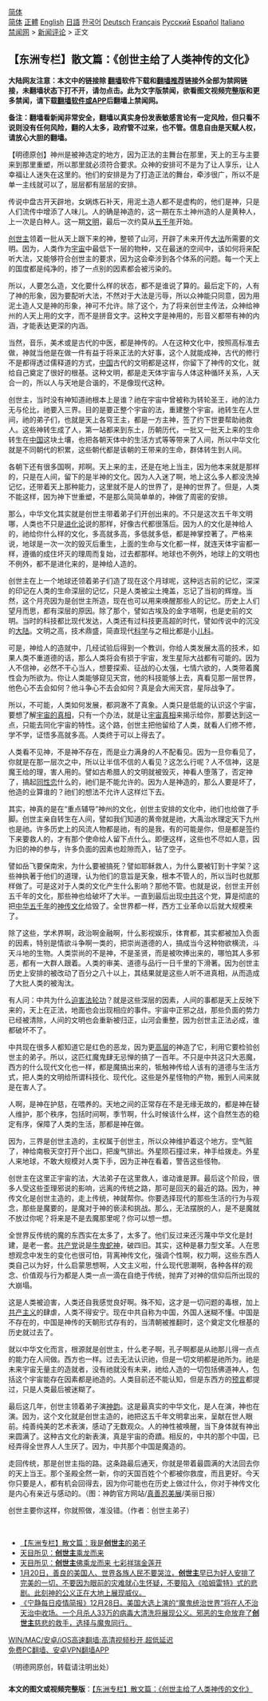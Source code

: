  <!-- 面包屑导航 --> <div class="breadcrumb"><!-- GTranslate: https://gtranslate.io/ -->  <div class="switcher notranslate">  <div class="selected">  <a href="#" onclick="return false;"> 简体</a>  </div>  <div class="option">  <a href="https://www.bannedbook.org" onclick="doGTranslate('zh-CN|zh-CN');jQuery('div.switcher div.selected a').html(jQuery(this).html());return false;" title="简体中文" class="nturl selected"> 简体</a>  <a href="https://www.bannedbook.org/zh-tw/" onclick="doGTranslate('zh-CN|zh-TW');jQuery('div.switcher div.selected a').html(jQuery(this).html());return false;" title="繁體中文" class="nturl"> 正體</a>  <a href="https://www.bannedbook.org/en/" onclick="doGTranslate('zh-CN|en');jQuery('div.switcher div.selected a').html(jQuery(this).html());return false;" title="English" class="nturl"> English</a>  <a href="https://www.bannedbook.org/ja/" onclick="doGTranslate('zh-CN|ja');jQuery('div.switcher div.selected a').html(jQuery(this).html());return false;" title="日本語" class="nturl"> 日語</a>  <a href="https://www.bannedbook.org/ko/" onclick="doGTranslate('zh-CN|ko');jQuery('div.switcher div.selected a').html(jQuery(this).html());return false;" title="한국어" class="nturl"> 한국어</a>  <a href="https://www.bannedbook.org/de/" onclick="doGTranslate('zh-CN|de');jQuery('div.switcher div.selected a').html(jQuery(this).html());return false;" title="Deutsch" class="nturl"> Deutsch</a>  <a href="https://www.bannedbook.org/fr/" onclick="doGTranslate('zh-CN|fr');jQuery('div.switcher div.selected a').html(jQuery(this).html());return false;" title="Français" class="nturl"> Français</a>  <a href="https://www.bannedbook.org/ru/" onclick="doGTranslate('zh-CN|ru');jQuery('div.switcher div.selected a').html(jQuery(this).html());return false;" title="Русский" class="nturl"> Русский</a>  <a href="https://www.bannedbook.org/es/" onclick="doGTranslate('zh-CN|es');jQuery('div.switcher div.selected a').html(jQuery(this).html());return false;" title="Español" class="nturl"> Español</a>  <a href="https://www.bannedbook.org/it/" onclick="doGTranslate('zh-CN|it');jQuery('div.switcher div.selected a').html(jQuery(this).html());return false;" title="Italiano" class="nturl"> Italiano</a>  </div>  </div>      <div class='breadcrumb-sub'><!-- Breadcrumb NavXT 6.3.0 --> <a href="https://www.bannedbook.org/" class="home">禁闻网</a> &gt; <a href="https://www.bannedbook.org/bnews/comments/" class="category">新闻评论</a> &gt; 正文</div></div><h2>【东洲专栏】散文篇：《创世主给了人类神传的文化》</h2> <p class="notice"><b>大陆网友注意：本文中的链接除 <a href="https://github.com/bannedbook/fanqiang" >翻墙</a>软件下载和<a href="https://github.com/killgcd/justmysocks/blob/master/README.md">翻墙推荐</a>链接外全部为禁网链接，未翻墙状态下打不开，请勿点击。此为文字版禁闻，欲看图文视频完整版和更多禁闻，请下载<a href="https://github.com/bannedbook/fanqiang">翻墙软件或APP</a>后翻墙上禁闻网。</p><p>备注：翻墙看新闻非常安全，翻墙以真实身份发表敏感言论有一定风险，但只看不说则没有任何风险，翻的人太多，政府管不过来，也不管。信息自由是天赋人权，请放心大胆的翻墙。</b></p>  <div class="entry"> <p>              <a href="https://i1.wp.com/upload-images-bucket-v64rleca837do.s3.eu-west-1.amazonaws.com/wp-content/uploads/2021/07/28154356/%E6%8D%95%E8%8E%B7_%E5%89%AF%E6%9C%AC-7.png?fit=860%2C469&#038;ssl=1" data-caption=""></a>                            </p> <p>【明德原创】神州是被神选定的地方，因为正法的主舞台在那里，天上的王与主要来到那里重塑，所以那里就必须符合要求。众神的安排可不是为了让人享乐，让人幸福让人迷失在这里的。他们的安排是为了打造正法的舞台，牵涉很广，所以不是单一主线就可以了，层层都有层层的安排。</p> <p>传说中盘古开天辟地，女娲炼石补天，用泥土造人都不是虚构的，他们是神，只是人们流传中增添了人味儿。人的确是神造的，这一期在东土神州造的人是黄种人，上一次是白种人。这一期<a href="https://www.bannedbook.org/bnews/tag/%E6%96%87%E6%98%8E/" class="st_tag internal_tag" rel="tag" title="标签 文明 下的日志">文明</a>，最后一次约莫从<span class='wp_keywordlink'><a href="https://www.bannedbook.org/forum24/topic769.html" title="上下五千年历史真貌" target="_blank">五千年</a></span>开始。</p> <p><a href="https://www.bannedbook.org/bnews/tag/%E5%88%9B%E4%B8%96%E4%B8%BB/" class="st_tag internal_tag" rel="tag" title="标签 创世主 下的日志">创世主</a>领着一批从天上跟下来的神，整顿了山河，开辟了未来开传<a href="https://www.bannedbook.org/bnews/tag/%E5%A4%A7%E6%B3%95/" class="st_tag internal_tag" rel="tag" title="标签 大法 下的日志">大法</a>所需要的文明。因为，人类作为<a href="https://www.bannedbook.org/bnews/tag/%e5%ae%87%e5%ae%99/" class="st_tag internal_tag" rel="tag" title="标签 宇宙 下的日志">宇宙</a>中最低下一层的物种，又在最迷的空间中，该如何将来配听大法，又能够符合创世主的要求，因为这会牵涉到各个体系的问题。每一个天上的国度都是纯净的，掺了一点别的因素都会被污染的。</p> <p></p> <p>所以，人要怎么造，文化要什么样的状态，都不是谁说了算的。最后定下的，人有了神的形象，因为要配听大法，不然对于大法是污辱，所以众神能只同意，因为用泥土造人又是神的形象，神可不允许。除了这个，为了将来创世主传法，众神给神州的人天上用的文字，而不是拼音文字。这种文字是神用的，形音义都带有神的内涵，才能表达更深的内涵。</p> <p>当然，音乐，美术或是古代的中医，都是神传的。人在这种文化中，按照高标准去做，神就当他是在做一件有益于将来正法的大好事，这个人就能成神，古代的修行不是都得透过儒释道的方式，<span class='wp_keywordlink_affiliate'><a href="https://www.bannedbook.org/" title="中国" target="_blank">中国</a></span>古代的文明都是这样，你留下了神传的文化，就给自己奠定了很好的根基。这种文明，都是走天体宇宙与人体这种循环关系，人天合一的，所以人与天地是合谐的，不是像现代这种。</p> <p>创世主，当时没有神知道祂根本上是谁？祂在宇宙中曾被称为转轮圣王，祂的法力无与伦比，祂要入三界。目的是要正整个宇宙的法，重建整个宇宙。祂转生在人世间，祂的弟子们，也就是天上各穹王主，都是一方主神，签了约下世要帮助祂救人。这些神转生成了人，第一站都来到东土，历朝历代，一批又一批天上来的生命转生在<a href="https://www.bannedbook.org/bnews/tag/%E4%B8%AD%E5%9B%BD/" class="st_tag internal_tag" rel="tag" title="标签 中国 下的日志">中国</a>这块土壤，也把各朝天体中的生活方式等等带来了人间，所以中华文化就是不同朝代的积累，这些朝代都是该朝的王带来的生命，群体转生到人间。</p>  <p>各朝下还有很多国啊，邦啊。天上来的主，还是在地上当主，因为他本来就是那样的，只是在人间，留下的是半神的文化。因为人入迷了啊，地上这么多人都没洗掉记忆，还带着天上那种能力，这里就不是人的世界了，是神的世界了。但是，人类不能这样，因为神下世重塑，不是那么简简单单的，神做了周密的安排。</p> <p>那么，中华文化其实就是创世主带着弟子们开创出来的。不只是这次五千年文明哪，人类也不只是<span class='wp_keywordlink'><a href="https://www.bannedbook.org/forum3/topic60.html" title="进化论--魔王的圣经" target="_blank">进化论</a></span>说的那样，好像古代都很落后。因为人的文化是神给人的，祂给你什么样的文化，多高就多高，多低就多低，都是神掌控著了。严格来说，地球是一次一次的毁灭后重生，上面的生命与文化都一样，就连天体宇宙都一样，遵循的成住坏灭的理周而复始，过去都那样。地球也不例外，地球上的文明也不例外，都不是进化来的，是神给人造的。</p> <p>创世主在上一个地球还领着弟子们造了现在这个月球呢，这种远古前的记忆，深深的印记在人类的生命深层的记忆，只是人类被尘土掩盖，忘记了当初的辉煌。当然，这个月亮因为是创世主所造，现在也可以用来唤醒那些人的记忆。历史上人们望月而思，都有深层的原因。除了那个，譬如古埃及的金字塔啊，也是史前的文明。当时的科技都比现代发达，人类还有过科技更高超的时代，譬如传说中的沉没的<span class='wp_keywordlink_affiliate'><a href="https://www.bannedbook.org/" title="大陆" target="_blank">大陆</a></span>。文明之高，技术鼎盛，简直现代<span class='wp_keywordlink'><a href="https://www.bannedbook.org/forum11/topic309.html" title="禁片：“科学”的棍子" target="_blank">科学</a></span>与之相比都是小<a href="https://www.bannedbook.org/bnews/tag/%E5%84%BF%E7%A7%91/" class="st_tag internal_tag" rel="tag" title="标签 儿科 下的日志">儿科</a>。</p> <p>可是，神给人的造就中，几经试验后得到一个教训，你给人类发展太高的技术，如果人类不重道德的话，那么人类将会有损于宇宙，发生星际大战都有可能的。因为人不信神，必然不干心当人，想要探索、征战的心太强，七情六欲的，人类带着魔性会为所欲为。你让人类能够窥见天宫，他的科技能够上去，真看见那一层世界，他色心不去会如何？他斗争心不去会如何？真是会大闹天宫，星际战争了。</p> <p>所以，不可能，人类如何发展，都洞澈不了真象。人类只是低能的认识这个宇宙，要想了解<span class='wp_keywordlink'><a href="https://www.bannedbook.org/forum3/topic2396.html" title="宇宙的真相" target="_blank">宇宙的真相</a></span>，只有一个办法，就是让<span class='wp_keywordlink'><a href="https://www.bannedbook.org/forum3/topic2396.html" title="《探索宇宙奧秘 揭示生命真相》" target="_blank">宇宙真相</a></span>来揭示给你，那要达到这一点，只能去同化宇宙的特性。这个路，创世主把他留给了人类，就看人们修不修，学不学，证悟多高就多高。人类终于可以上得去了。</p> <p>人类看不见神，不是神不存在，而是业力满身的人不配看见。因为一旦你看见了，你就是在那一层次之中，所以让半信不信的人看见？这怎么行呢？人不信神，这是魔王给的理，害人用的。譬如古希腊人的文明就被毁灭，神看人堕落了，否定神了，搞起<span class='wp_keywordlink'><a href="https://www.bannedbook.org/forum57/topic6302.html" title="我所知道的地球历史与奥秘篇（十）：同性恋与吸毒" target="_blank">同性恋</a></span>什么的，祂们是不能允许的。因为人是神造的，那么人要是坏了，他造的业算谁的？祂们的想法不允许人这样烂下去。</p> <p>其实，神真的是在“重点辅导”神州的文化，创世主安排的文化中，祂们也给做了手脚。创世主亲自转生在人间，譬如我们知道的黄帝就是祂，大禹治水理定天下九州也是祂。许多历史上的风流人物都是祂，有的是我，有的可能是你，但是都是签约下来要救人的，才有那个使命给人留下点什么。即便这样，这些也不尽如人意，因为旧的神的参与，许多负面的因素也趁隙而入，钻了空子。</p> <p>譬如岳飞要保南宋，为什么要被搞死？譬如耶稣救人，为什么要被钉到十字架？这些神执著于他们的道理，认为他们的意旨是天象，根本不管人的，所以当时也就那样做了。可是这对于人类的文化产生什么影响？那他不管。也就是说，创世主开创五千年的文化，那些神也给破坏了大半。一直到最后出现<a href="https://www.bannedbook.org/bnews/tag/%e4%b8%ad%e5%85%b1/" class="st_tag internal_tag" rel="tag" title="标签 中共 下的日志">中共</a>这个党，算是彻底的把<span class='wp_keywordlink'><a href="https://www.bannedbook.org/forum24/topic1573.html" title="章天亮：纵观神州五千年历史风云" target="_blank">中华五千年</a></span>的<span class='wp_keywordlink'><a href="https://www.bannedbook.org/forum3/topic152.html" title="神传文化" target="_blank">神传文化</a></span>给毁了。全世界都一样，西方工业革命以后就大规模来了。</p>  <p>除了这些，学术界啊，政治啊金融啊，什么影视娱乐，体育都，其实都被加入负面的因素，特别是情欲斗争啊一类的，把崇尚道德的人，搞成当今这种物欲横流，斗天斗地的生物。人类崇尚的不是神，不是圣贤，而是被吹捧出来的，哪怕其人多邪恶，都有一大群人跟着。人类的审美、道德与品行一日千里的下滑著。因为创世主历史上安排的被改动了百分之八十以上，其结果就是这些人听不进真相，从而造成了大批人类的被淘汰。</p> <p>有人问：中共为什么<span class='wp_keywordlink'><a href="https://www.bannedbook.org/forum11/topic278.html" title="评江泽民与中共相互利用迫害法轮功" target="_blank">迫害法轮功</a></span>？就是这些深层的因素，人间的事都是天上反映下来的，天上在正法，地面也会出现相应的事件。宇宙中正邪之战，那些负面的势力已经被清除，人间的文明也会重新被归正，山河会重整，因为创世主正法必成，谁都破坏不了。</p> <p>中共现在很多人都知道它是红色的恶龙，因为更<span class='wp_keywordlink_affiliate'><a href="https://www.bannedbook.org/bnews/ccpdope/" title="中共高层内幕" target="_blank">高层</a></span>的神造了它，利用它要检验创世主的弟子。所以，这匹红魔鬼肆无忌惮的搞了一百年。不只是中共这只大恶魔，西方的什么现代文化也一样，都是魔搞出来的，牴触神传给人该有的道德与生活方式，把人类的文明给所谓科技化、现代化。这些是外星怪物的产物，搬到人间来就是在害人了。</p> <p>人啊，是神在护慈，在喂养的。天地之间的正常存在不是无缘无故的，都是神在替人维护，那个秩序，包括时间啊，季节啊，什么时候该什么样，这个自然生态的稳定有序，保障了人类的生活，那都是神在做。</p> <p>因为，三界是创世主造的，主权属于创世主，所以众神维护着这个地方。空气脏了，神给南极天空打开个出口，把废气排出。外星陨石撞过来，神手给拨走。外星人来地球，不敢大规模对人类下手，因为正神在看着，警告这些怪物。</p> <p>创世主在这里正宇宙的法，大法弟子在这里救人，谁动谁是罪。最后这个阶段，很多人受这些歪理邪说的影响，远离的传统之路，那可是回天的最近的路。因为，神传文化是创世主造的，走上传统，神就帮你。你要选择现代的那些生活的行为与观念，那些是魔要的，是魔对于神的亵渎和挑战。那么，无法摆脱的人，是不是魔就不放过你呢？将来是不是去魔那里呢？你可以想一想。</p> <p>全世界反传统的魔的东西实在太多了，太多了。他们反过来还污蔑中华文化是封建，是老一套。<a href="https://www.bannedbook.org/bnews/tag/%e5%85%b1%e4%ba%a7%e5%85%9a/" class="st_tag internal_tag" rel="tag" title="标签 共产党 下的日志">共产党</a>说是<span class='wp_keywordlink'><a href="https://www.bannedbook.org/forum2/topic741.html" title="牛鬼蛇神录" target="_blank">牛鬼蛇神</a></span>，破四旧。其实，这种是暴力型文革。人在思想观念中发生的变化也很可怕，背离神传文化，强调个性啊，权力啊，这些东西人类自己以为好，什么启蒙思想啊，人文主义啦，什么现代思潮啊，各种各样的观念、价值观与行为都是人类一点一滴在自绝于传统，抛弃了对神的信仰后所出现的大崩塌。</p> <p>这是人类被迫害，人类还自我感觉良好啊。殊不知，这才是一切问题的毒根，加上<span class='wp_keywordlink'><a href="https://www.bannedbook.org/forum2/topic6177.html" title="《共产主义的终极目的》" target="_blank">共产主义</a></span>的肆虐，人类不得安宁。现在中共自称为中国，外国人迷糊不懂。中国是不存在的，中国是神传的天朝形式存有的，当清朝被推翻时，这个奠定文化根基的历史就过去了。</p>  <p>就以中华文化而言，根源就是创世主，什么老子啊，孔子啊都是从祂那儿得一点点的能力在人间做。西方也一样。过去无法认识祂，但是一切文明都是祂所为。祂是未来宇宙无量主的造就者，没有祂就没有未来，祂给人造的一切包括佛道神人，包括这个宇宙能存在因素都是祂造的。人类目前还不能认知，但是东西方的<span class='wp_keywordlink'><a href="https://www.bannedbook.org/forum5/" title="预言玄学禁书下载" rel="nofollow">预言</a></span>都提过，只是人类最后被迷糊了。</p> <p>最后这几年，创世主领着弟子演<span class='wp_keywordlink_affiliate'><a href="https://zh-cn.shenyunperformingarts.org/" title="神韵" target="_blank">神韵</a></span>。这是最真实的中华文化，是人在演，神也在演。因为，这个文化就是创世主造的，祂把这五千年文明拿出来，呈献在世人眼前。纯善纯美的艺术表演，感动了无数观众。人的神性被唤醒，当下身体就有神出来圆满了。这种古文化的新表演，真是宇宙的奇蹟。相反的，中共的那个中国，已经弄得全世界人人生厌了。因为，中共那个中国是魔造的。</p> <p>走回传统，那是创世主指的路。这条路最后通天，你就是带着最圆满的大法回去你的天上当王。那个圣殿全然一新，你的天国百姓个个都被你救度，而且更好。今天你只要是人，都有机会回得去，因为你可能也在历史上做过什么，你对于神传文化是内心有亲近与感动的。（图：神韵官方网站/<span class='wp_keywordlink'><a href="https://www.bannedbook.org/forum2/topic1644.html" title="正见网《真善忍国际美术巡回展览》" target="_blank">真善忍美展</a></span>/美丽日报）</p> <p></p> <p>创世主要你这样，你就照做，准没错。（作者：创世主弟子）</p> <p>&nbsp;</p> <ul class='op-related-articles' title='相关阅读'> <li><a href='https://www.bannedbook.org/bnews/comments/20210727/1594696.html' target='_blank'>【东洲专栏】散文篇：我是<b>创世主</b>的弟子</a></li> <li><a href='https://www.bannedbook.org/bnews/comments/20210506/1540868.html' target='_blank'>天目所见：<b>创世主</b>乘龙而来</a></li> <li><a href='https://www.bannedbook.org/bnews/comments/20210507/1540851.html' target='_blank'>天目所见：<b>创世主</b>佛乘龙而来 七彩祥瑞金莲开</a></li> <li><a href='https://www.bannedbook.org/bnews/comments/20210121/1471763.html' target='_blank'>1月20日，善良的美国人、世界各族人民不要哭泣，<b>创世主</b>早已为好人安排了完美的一切，不要因为眼前的灾难就心生怀疑，不要陷入《哈姆雷特》式的悲剧。此刻神的公义正在大地上展现威仪。</a></li> <li><a href='https://www.bannedbook.org/bnews/bannedvideo/20201229/1457054.html' target='_blank'>《宁静每日疫情简报》12月28日。美国大选上演的“魔鬼统治世界”将在人不治天治中收场。一个月杀人33万的病毒大清洗将展现公义。邪恶的生命放弃了<b>创世主</b>慈悲的救手，选择与魔鬼同行。</a></li> </ul> <p class="texttj"> <a href="https://github.com/bannedbook/fanqiang/wiki/V2ray%E6%9C%BA%E5%9C%BA" target="_blank">WIN/MAC/安卓/iOS高速翻墙:高清视频秒开,超低延迟</a><br/> <a href="https://github.com/bannedbook/fanqiang/wiki/%E7%A6%81%E9%97%BB%E7%BD%91%E5%AE%89%E5%8D%93%E7%BF%BB%E5%A2%99%E6%96%B0%E9%97%BBAPP" target="_blank">免费PC翻墙、安卓VPN翻墙APP</a></p><p>（明德网原创，转载请注明出处）</p> <a name='sharetosocial'></a>  <div style="margin-bottom:5px;padding-bottom:5px;clear:both"> <div id="archive-pix-1" class="banner-ads"> <!-- AuctionX Display platform tag START --> <div id="26318x728x90x621x_ADSLOT2" clicktrack="%%CLICK_URL_ESC%%"></div> <!-- AuctionX Display platform tag END --> </div> <div id="archive-pix-2" class="banner-ads"> <!-- AuctionX Display platform tag START --> <div id="26315x300x250x621x_ADSLOT2" clicktrack="%%CLICK_URL_ESC%%"></div> <!-- AuctionX Display platform tag END --> </div> </div>  <div id="archive-pix-1" class="banner-ads"> <!-- AuctionX Display platform tag START --> <div id="26318x728x90x621x_ADSLOT3" clicktrack="%%CLICK_URL_ESC%%"></div> <!-- AuctionX Display platform tag END --> </div> <div><b>本文的图文或视频完整版</b>：<a href='https://www.bannedbook.org/bnews/comments/20210729/1595972.html'>【东洲专栏】散文篇：《创世主给了人类神传的文化》</a></div>  </div><!--END ENTRY--> 